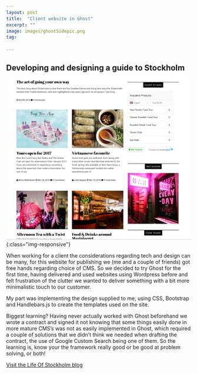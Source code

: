 ```yaml
---
layout: post
title:  "Client website in Ghost"
excerpt: ""
image: images/ghostSidepic.png
tag:

---
```

## Developing and designing a guide to Stockholm

![patch](/images/lifeOfsthlm02.png){:class="img-responsive"}

When working for a client the considerations regarding tech and design can be many, for this website for publishing we (me and a couple of friends) got free hands regarding choice of CMS. So we decided to try Ghost for the first time, having delivered and used websites using Wordpress before and felt frustration of the clutter we wanted to deliver something with a bit more minimalistic touch to our customer.


My part was implementing the design supplied to me, using CSS, Bootstrap and Handlebars.js to create the templates used on the site.


Biggest learning? Having never actually worked with Ghost beforehand we wrote a contract and signed it not knowing that some things easily done in more mature CMS’s was not as easily implemented in Ghost, which required a couple of solutions that we didn’t think we needed when drafting the contract, the use of Google Custom Search being one of them. So the learning is, know your the framework really good or be good at problem solving, or both!

<a href="https:http://www.lifeofstockholm.com/" target="_blank">Visit the Life Of Stockholm blog</a>
